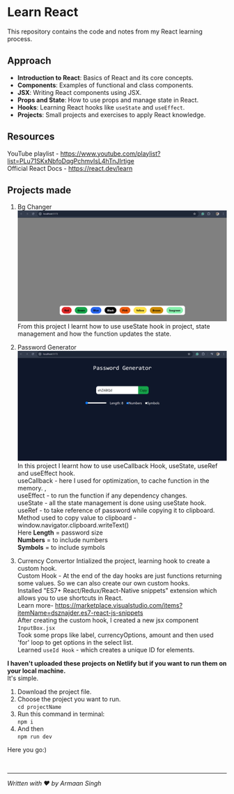 # Learn React

This repository contains the code and notes from my React learning process.

## Approach

- **Introduction to React**: Basics of React and its core concepts.
- **Components**: Examples of functional and class components.
- **JSX**: Writing React components using JSX.
- **Props and State**: How to use props and manage state in React.
- **Hooks**: Learning React hooks like `useState` and `useEffect`.
- **Projects**: Small projects and exercises to apply React knowledge.

## Resources

YouTube playlist - <https://www.youtube.com/playlist?list=PLu71SKxNbfoDqgPchmvIsL4hTnJIrtige> <br>
Official React Docs - https://react.dev/learn

## Projects made

1. Bg Changer
![Background Changer](./images/bgChanger.png "Background Changer")
From this project I learnt how to use useState hook in project, state management and how the function updates the state.


2. Password Generator
![Password Generator](./images/passwordGenerator.png "Password Generator")
In this project I learnt how to use useCallback Hook, useState, useRef and useEffect hook. <br>
useCallback - here I used for optimization, to cache function in the memory. ,<br>
useEffect - to run the function if any dependency changes. <br>
useState - all the state management is done using useState hook.  <br>
useRef - to take reference of password while copying it to clipboard.  <br>
Method used to copy value to clipboard - window.navigator.clipboard.writeText() <br>
Here **Length** = password size <br>
**Numbers** = to include numbers <br>
**Symbols** = to include symbols <br>


3. Currency Convertor
Intialized the project, learning hook to create a custom hook. <br>
Custom Hook - At the end of the day hooks are just functions returning some values. So we can also create our own custom hooks. <br>
Installed "ES7+ React/Redux/React-Native snippets" extension which allows you to use shortcuts in React. <br> 
Learn more- https://marketplace.visualstudio.com/items?itemName=dsznajder.es7-react-js-snippets <br>
After creating the custom hook, I created a new jsx component `InputBox.jsx` <br>
Took some props like label, currencyOptions, amount and then used 'for' loop to get options in the select list. <br>
Learned `useId Hook` - which creates a unique ID for elements. 



**I haven't uploaded these projects on Netlify but if you want to run them on your local machine.** <br>
It's simple. <br>

1. Download the project file.
2. Choose the project you want to run. <br>
`cd projectName`
3. Run this command in terminal: <br>
`npm i` <br>
4. And then <br>
`npm run dev`

Here you go:)

<br>

---

_Written with ❤️ by Armaan Singh_
